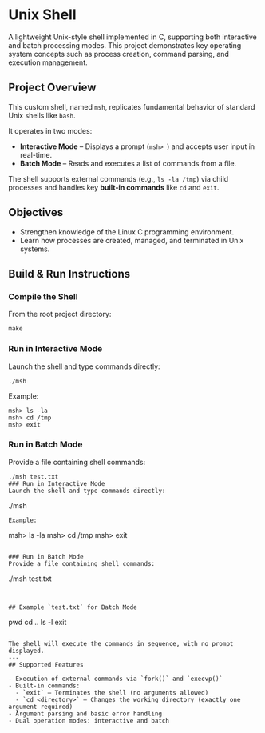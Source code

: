 # Unix Shell 

A lightweight Unix-style shell implemented in C, supporting both interactive and batch processing modes. This project demonstrates key operating system concepts such as process creation, command parsing, and execution management.


## Project Overview

This custom shell, named `msh`, replicates fundamental behavior of standard Unix shells like `bash`.

It operates in two modes:
- **Interactive Mode** – Displays a prompt (`msh> `) and accepts user input in real-time.
- **Batch Mode** – Reads and executes a list of commands from a file.

The shell supports external commands (e.g., `ls -la /tmp`) via child processes and handles key **built-in commands** like `cd` and `exit`.


## Objectives

- Strengthen knowledge of the Linux C programming environment.
- Learn how processes are created, managed, and terminated in Unix systems.


## Build & Run Instructions

### Compile the Shell
From the root project directory:
```
make
```

### Run in Interactive Mode
Launch the shell and type commands directly:
```
./msh
```
Example:
```
msh> ls -la
msh> cd /tmp
msh> exit
```

### Run in Batch Mode
Provide a file containing shell commands:
```
./msh test.txt
### Run in Interactive Mode
Launch the shell and type commands directly:
```
./msh
```
Example:
```
msh> ls -la
msh> cd /tmp
msh> exit
```

### Run in Batch Mode
Provide a file containing shell commands:
```
./msh test.txt
```


## Example `test.txt` for Batch Mode
```
pwd
cd ..
ls -l
exit
```

The shell will execute the commands in sequence, with no prompt displayed.
---
## Supported Features

- Execution of external commands via `fork()` and `execvp()`
- Built-in commands:
  - `exit` – Terminates the shell (no arguments allowed)
  - `cd <directory>` – Changes the working directory (exactly one argument required)
- Argument parsing and basic error handling
- Dual operation modes: interactive and batch
